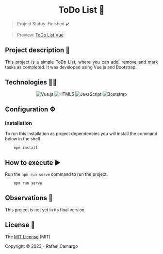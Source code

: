 <h1 align="center">ToDo List 📝</h1>

> Project Status: Finished :heavy_check_mark:

> Preview: [ToDo List Vue](https://rafandoo.github.io/todo-list-vue)

## Project description 📝

<p align="justify">
    This project is a simple ToDo List, where you can add, remove and mark tasks as completed. It was developed using Vue.js and Bootstrap.
</p>

## Technologies 👨‍💻

<p align="center">
    <img src="https://img.shields.io/badge/Vue.js-4FC08D?style=for-the-badge&logo=vue.js&logoColor=white" alt="Vue.js" />
    <img src="https://img.shields.io/badge/HTML5-E34F26?style=for-the-badge&logo=html5&logoColor=white" alt="HTML5" />
    <img src="https://img.shields.io/badge/JavaScript-F7DF1E?style=for-the-badge&logo=javascript&logoColor=black" alt="JavaScript" />
    <img src="https://img.shields.io/badge/bootstrap-%23563D7C.svg?style=for-the-badge&logo=bootstrap&logoColor=white" alt="Bootstrap" />
</p>

## Configuration ⚙️

### Installation

To run this installation as project dependencies you will install the command below in the shell

```shell
    npm install
```

## How to execute ▶️

Run the `npm run serve` command to run the project.

```shell
    npm run serve
```

## Observations 👀

This project is not yet in its final version.

## License 🔑

The [MIT License](https://github.com/rafandoo/todo-list-vue/blob/0378cfcdd97d6dc7955d86a742b476f51c344692/LICENSE) (MIT)

Copyright :copyright: 2023 - Rafael Camargo
